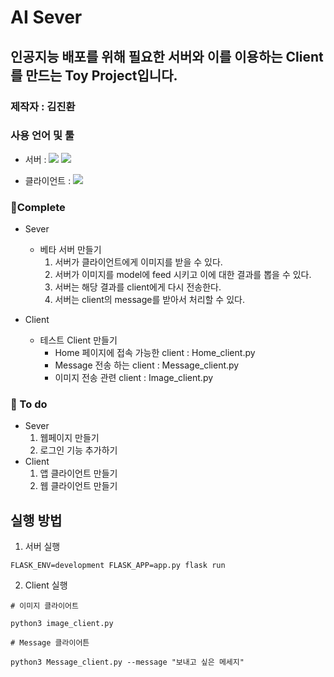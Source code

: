 # AI Sever
## 인공지능 배포를 위해 필요한 서버와 이를 이용하는 Client를 만드는 Toy Project입니다.

### 제작자 : 김진환

### 사용 언어 및 툴

- 서버 : <img src="https://img.shields.io/badge/Python-3776AB?style=flat-square&logo=Python&logoColor=white"/> <img src="https://img.shields.io/badge/Flask-000000?style=flat-square&logo=Flask&logoColor=white"/>

- 클라이언트 : <img src="https://img.shields.io/badge/Flutter-02569B?style=flat-square&logo=Flutter&logoColor=white"/>


### 🤘Complete
- Sever
    - 베타 서버 만들기
        1. 서버가 클라이언트에게 이미지를 받을 수 있다.
        2. 서버가 이미지를 model에 feed 시키고 이에 대한 결과를 뽑을 수 있다.
        3. 서버는 해당 결과를 client에게 다시 전송한다.
        4. 서버는 client의 message를 받아서 처리할 수 있다.

- Client
    - 테스트 Client 만들기
        - Home 페이지에 접속 가능한 client : Home_client.py
        - Message 전송 하는 client : Message_client.py
        - 이미지 전송 관련 client : Image_client.py
### 💪 To do

- Sever
    1. 웹페이지 만들기
    2. 로그인 기능  추가하기
- Client
  1. 앱 클라이언트 만들기
  2. 웹 클라이언트 만들기



## 실행 방법

1. 서버 실행
```
FLASK_ENV=development FLASK_APP=app.py flask run
```

2. Client 실행

```
# 이미지 클라이어트

python3 image_client.py 

# Message 클라이어튼

python3 Message_client.py --message "보내고 싶은 메세지"
```


